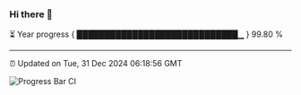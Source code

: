 ### Hi there 👋

⏳ Year progress { █████████████████████████████▁ } 99.80 %

---

⏰ Updated on Tue, 31 Dec 2024 06:18:56 GMT

![Progress Bar CI](https://github.com/liununu/liununu/workflows/Progress%20Bar%20CI/badge.svg)
